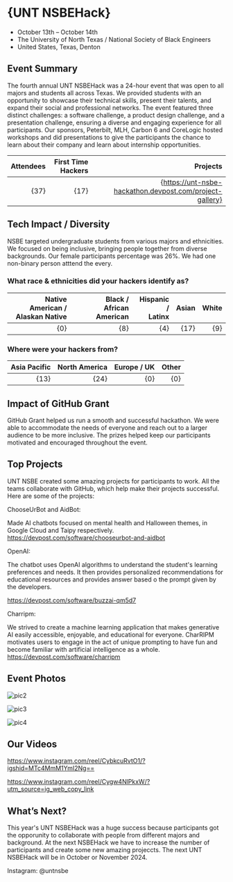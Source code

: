 # {UNT NSBEHack}
- October 13th – October 14th
- The University of North Texas / National Society of Black Engineers
- United States, Texas, Denton


## Event Summary

The fourth annual UNT NSBEHack was a 24-hour event that was open to all majors and students all across Texas. We provided students with an opportunity to showcase their technical skills, present their talents, and expand their social and professional networks. 
The event featured three distinct challenges: a software challenge, a product design challenge, and a presentation challenge, ensuring a diverse and engaging experience for all participants. 
Our sponsors, Peterbilt, MLH, Carbon 6 and CoreLogic hosted workshops and did presentations to give the participants the chance to learn about their company and learn about internship opportunities.

| Attendees |First Time Hackers| Projects|
|---------------:|--------------:|------------:|
|{37}|{17}|{https://unt-nsbe-hackathon.devpost.com/project-gallery}| 


## Tech Impact / Diversity 

NSBE targeted undergraduate students from various majors and ethnicities. We focused on being inclusive, bringing people together from diverse backgrounds. 
Our female participants percentage was 26%. We had one non-binary person atttend the every.

### What race & ethnicities did your hackers identify as?
| Native American / <br> Alaskan Native | Black / <br> African American | Hispanic / <br> Latinx | Asian | White |
|---------------:|------------:|------------:|---------:|--------:|
|{0}|{8}|{4}|{17}|{9}|



### Where were your hackers from?
| Asia Pacific | North America | Europe / UK | Other |
|---------------:|--------------:|------------:|---------:|
|{13}|{24}|{0}|{0}|



## Impact of GitHub Grant
GitHub Grant helped us run a smooth and successful hackathon. We were able to accommodate the needs of everyone and reach out to a larger audience to be more inclusive.
The prizes helped keep our participants motivated and encouraged throughout the event.

## Top Projects

UNT NSBE created some amazing projects for participants to work. All the teams collaborate with GitHub, which help make their projects successful.
Here are some of the projects:

ChooseUrBot and AidBot:

Made AI chatbots focused on mental health and Halloween themes, in Google Cloud and Taipy respectively.
https://devpost.com/software/chooseurbot-and-aidbot

OpenAI:

The chatbot uses OpenAI algorithms to understand the student's learning preferences and needs. It then provides personalized recommendations for educational resources and provides answer based o the prompt given by the developers.

https://devpost.com/software/buzzai-qm5d7

Charripm: 

We strived to create a machine learning application that makes generative AI easily accessible, enjoyable, and educational for everyone. CharRIPM motivates users to engage in the act of unique prompting to have fun and become familiar with artificial intelligence as a whole.
https://devpost.com/software/charripm 

## Event Photos
![pic2](https://github.com/EmmaAO/GitHub-Education-Hackathon-Grant-Fund-2023/assets/150871572/5a7aefa3-9429-49e9-8006-28ca50bdb29f)

![pic3](https://github.com/EmmaAO/GitHub-Education-Hackathon-Grant-Fund-2023/assets/150871572/1af587a3-4b8f-4b04-af3e-5fe3b59e3cfe)

![pic4](https://github.com/EmmaAO/GitHub-Education-Hackathon-Grant-Fund-2023/assets/150871572/a0f3e2f2-38a8-4078-b03e-ff2e892c89b1)





## Our Videos
https://www.instagram.com/reel/CybkcuRvtO1/?igshid=MTc4MmM1YmI2Ng==

https://www.instagram.com/reel/Cygw4NlPkxW/?utm_source=ig_web_copy_link

## What’s Next?
This year's UNT NSBEHack was a huge success because participants got the opporunity to collaborate with people from different majors and background.
At the next NSBEHack we have to increase the number of participants and create some new amazing projeccts. 
The next UNT NSBEHack will be in October or November 2024.

Instagram: @untnsbe
